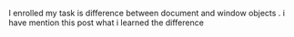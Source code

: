 I enrolled my task is difference between document and window objects . i have mention this post what i learned the difference 
